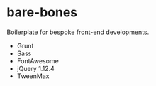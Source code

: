 # bare-bones
Boilerplate for bespoke front-end developments.

- Grunt
- Sass
- FontAwesome
- jQuery 1.12.4
- TweenMax 
